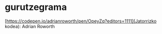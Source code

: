 # gurutzegrama
[https://codepen.io/adrianroworth/pen/OpeyZq?editors=1111](Jatorrizko kodea): Adrian Roworth
